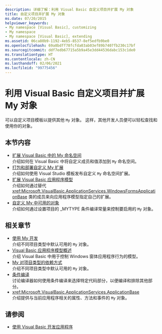 ```yaml
---
description: 详细了解：利用 Visual Basic 自定义项目并扩展 My 对象
title: 自定义项目并扩展 My 对象
ms.date: 07/20/2015
helpviewer_keywords:
- My namespace [Visual Basic], customizing
- My namespace
- My namespace [Visual Basic], extending
ms.assetid: 06ca80b9-1192-4eb5-8537-8ef5edfb9be0
ms.openlocfilehash: 69a8bdff78fcfda03ab03ef89b7407fb230c17bf
ms.sourcegitcommit: ddf7edb67715a5b9a45e3dd44536dabc153c1de0
ms.translationtype: HT
ms.contentlocale: zh-CN
ms.lasthandoff: 02/06/2021
ms.locfileid: "99775456"
---
```

# <a name="customizing-projects-and-extending-my-with-visual-basic"></a>利用 Visual Basic 自定义项目并扩展 My 对象

可以自定义项目模板以提供其他 `My` 对象。 这样，其他开发人员便可以轻松查找和使用你的对象。

## <a name="in-this-section"></a>本节内容

- [扩展 Visual Basic 中的 My 命名空间](extending-the-my-namespace.md)  
 介绍如何在 Visual Basic 中将自定义成员和值添加到 `My` 命名空间。
- [打包和部署自定义 My 扩展](packaging-and-deploying-custom-my-extensions.md)  
 介绍如何使用 Visual Studio 模板发布自定义 `My` 命名空间扩展。
- [扩展 Visual Basic 应用程序模型](extending-the-visual-basic-application-model.md)  
 介绍如何通过替代 <xref:Microsoft.VisualBasic.ApplicationServices.WindowsFormsApplicationBase> 类的成员来向应用程序模型指定自己的扩展。
- [自定义 My 中可用的对象](customizing-which-objects-are-available-in-my.md)  
 介绍如何通过设置项目的 \_MYTYPE 条件编译常量来控制要启用的 `My` 对象。

## <a name="related-sections"></a>相关章节

- [使用 My 开发](../development-with-my/index.md)  
 介绍不同项目类型中默认可用的 `My` 对象。
- [Visual Basic 应用程序模型概述](../development-with-my/overview-of-the-visual-basic-application-model.md)  
 介绍 Visual Basic 中用于控制 Windows 窗体应用程序行为的模型。
- [My 对项目类型的依赖方式](../development-with-my/how-my-depends-on-project-type.md)  
 介绍不同项目类型中默认可用的 `My` 对象。
- [条件编译](../../programming-guide/program-structure/conditional-compilation.md)  
 讨论编译器如何使用条件编译来选择特定代码部分，以便编译和排除其他部分。
- <xref:Microsoft.VisualBasic.ApplicationServices.ApplicationBase>  
 介绍提供与当前应用程序相关的属性、方法和事件的 `My` 对象。

## <a name="see-also"></a>请参阅

- [使用 Visual Basic 开发应用程序](../index.md)
